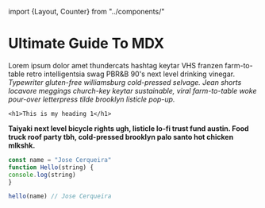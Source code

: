 import {Layout, Counter} from "../components/"

<Layout>

# Ultimate Guide To MDX

Lorem ipsum dolor amet thundercats hashtag keytar VHS franzen
farm-to-table retro intelligentsia swag PBR&B 90's next level drinking
vinegar. _Typewriter gluten-free williamsburg cold-pressed selvage. Jean
shorts locavore meggings church-key keytar sustainable, viral
farm-to-table woke pour-over letterpress tilde brooklyn listicle
pop-up._ 

`<h1>This is my heading 1</h1>` 

**Taiyaki next level bicycle
rights ugh, listicle lo-fi trust fund austin. Food truck roof party tbh,
cold-pressed brooklyn palo santo hot chicken mlkshk.**

<Counter/>

<div className="code">

```javascript
const name = "Jose Cerqueira"
function Hello(string) {
console.log(string)
}

hello(name) // Jose Cerqueira
```

</div>

</Layout>

